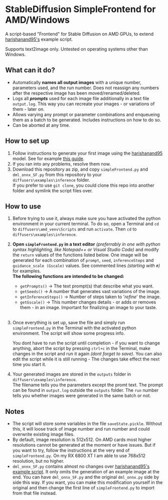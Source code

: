 # StableDiffusion SimpleFrontend for AMD/Windows
A script-based "Frontend" for Stable Diffusion on AMD GPUs, to extend [harishanand95's](https://github.com/harishanand95/diffusers/blob/dml/examples/inference/dml_onnx.py) example script.

Supports text2image only. Untested on operating systems other than Windows.

## What can it do?
- Automatically **names all output images** with a unique number, parameters used, and the run number. Does not reassign any numbers after the respective image has been moved/renamed/deleted.
- Logs all ***prompts*** used for each image file additionally in a text file `output.log`. This way you can recreate your images - or variations of them - later on.
- Allows varying any prompt or parameter combinations and enqueueing them as a batch to be generated. Includes instructions on how to do so.
- Can be aborted at any time.

## How to set up
1. Follow instructions to generate your first image using the [harishanand95](https://github.com/harishanand95/diffusers/tree/dml) model. See for example [this guide](https://gitgudblog.vercel.app/posts/stable-diffusion-amd-win10).
2. If you ran into any problems, resolve them now. 
3. Download this repository as zip, and copy `simpleFrontend.py` and `dml_onnx_SF.py` from this repository to your `diffusers\examples\inference` folder. <br>
If you prefer to use `git clone`, you could clone this repo into another folder and symlink the script files over.

## How to use
1. Before trying to use it, always make sure you have activated the python environment in your current terminal. To do so, open a Terminal and `cd` to `diffusers\amd_venv\Scripts` and run `activate`. Then `cd` to `diffusers\examples\inference`.

2. **Open `simpleFrontend.py` in a text editor** _(preferrably in one with python syntax highlighting, like Notepad++ or Visual Studio Code)_ and modify the `return` values of the functions listed below. One image will be generated for each combination of `prompt`, `seed`, `inferenceSteps` and `guidance_scale (Gscale)` values. See commented lines _(starting with `#`)_ for examples. 
<br>**The following functions are intended to be changed:**
    - `getPrompts()` -> The text prompt(s) that describe what you want.  
    - `getSeeds()` -> A number that generates vast variations of the image.
    - `getInferenceSteps()` -> Number of steps taken to '_refine_' the image. 
    - `getGscale()` -> This number changes details - or adds or removes them - in an image. Important for finalizing an image to your taste.
<br><br>
3. Once everything is set up, save the file and simply run `simpleFrontend.py` in the Terminal with the activated python environment. The script will show some progress info. <p>
You dont have to run the script until completion - if you want to change anything, abort the script by pressing `ctrl+c` in the Terminal, make changes in the script and run it again _(dont forget to save)_. You can also edit the script while it is still running - The changes take effect the next time you start it.</p>
4. Your generated images are stored in the `outputs` folder in `diffusers\examples\inference`. 
<br>The filename tells you the parameters except the promt text. The prompt can be found in `output.log` outside the `outputs` folder. The `run` number tells you whether images were generated in the same batch or not.

## Notes
- The script will store some variables in the file `saveState.pickle`. Without this, it will loose track of image number and run number and could overwrite existing image files.
- By default, image resolution is 512x512. On AMD cards most higher resolutions cannot be generated at the moment or have issues. But if you want to try, follow the instructions at the very end of `simpleFrontend.py`. 
On my RX 6800 XT I am able to use 768x512 resolution, but no higher.
- `dml_onnx_SF.py` contains almost no changes over [harishanand95's example script](https://github.com/harishanand95/diffusers/blob/dml/examples/inference/dml_onnx.py). It only omits the generation of an example image at the end. You can have `dml_onnx_SF.py` and the original `dml_onnx.py` side by side this way. If you want, you can make this modification yourself in the original and then change the first line of `simpleFrontend.py` to import from that file instead.